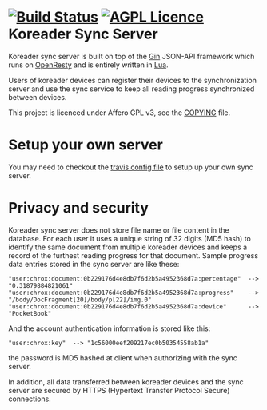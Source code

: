[![Build Status][travis-badge]][travis-link]
[![AGPL Licence][licence-badge]](COPYING)
Koreader Sync Server
========

Koreader sync server is built on top of the [Gin](http://gin.io) JSON-API
framework which runs on [OpenResty](http://openresty.org/) and is entirely
written in [Lua](http://www.lua.org/).

Users of koreader devices can register their devices to the synchronization
server and use the sync service to keep all reading progress synchronized between
devices.

This project is licenced under Affero GPL v3, see the [COPYING](COPYING) file.

Setup your own server
========

You may need to checkout the [travis config file][travis-conf] to setup up your
own sync server.

Privacy and security
========

Koreader sync server does not store file name or file content in the database. For each user it uses a unique string of 32 digits (MD5 hash) to identify the same document from multiple koreader devices and keeps a record of the furthest reading progress for that document. Sample progress data entries stored in the sync server are like these:
```
"user:chrox:document:0b229176d4e8db7f6d2b5a4952368d7a:percentage"  --> "0.31879884821061"
"user:chrox:document:0b229176d4e8db7f6d2b5a4952368d7a:progress"    --> "/body/DocFragment[20]/body/p[22]/img.0"
"user:chrox:document:0b229176d4e8db7f6d2b5a4952368d7a:device"      --> "PocketBook"
```
And the account authentication information is stored like this:
```
"user:chrox:key"  --> "1c56000eef209217ec0b50354558ab1a"
```
the password is MD5 hashed at client when authorizing with the sync server.

In addition, all data transferred between koreader devices and the sync server are secured by HTTPS (Hypertext Transfer Protocol Secure) connections.

[travis-badge]:https://travis-ci.org/koreader/koreader-sync-server.svg?branch=master
[travis-link]:https://travis-ci.org/koreader/koreader-sync-server
[travis-conf]:https://github.com/koreader/koreader-sync-server/blob/master/.travis.yml
[licence-badge]:http://img.shields.io/badge/licence-AGPL-brightgreen.svg

